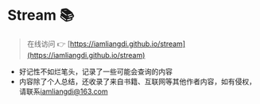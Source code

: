 # Stream 📚

> 在线访问 👉 [https://iamliangdi.github.io/stream](https://iamliangdi.github.io/stream)

- 好记性不如烂笔头，记录了一些可能会查询的内容
- 内容除了个人总结，还收录了来自书籍、互联网等其他作者内容，如有侵权，请联系[iamliangdi@163.com]()